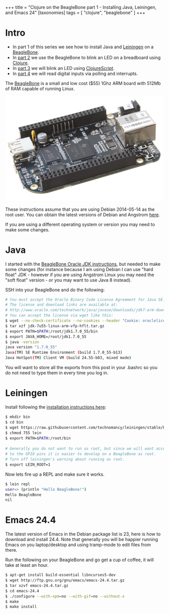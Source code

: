 +++
title = "Clojure on the BeagleBone part 1 - Installing Java, Leiningen, and Emacs 24"
[taxonomies]
tags = [ "clojure", "beaglebone" ]
+++


# Intro
- In part 1 of this series we see how to install Java and [Leiningen](https://github.com/technomancy/leiningen) on a [BeagleBone](https://beagleboard.org/black).
- In [part 2](@/blog/2014-05-25-clojure-beaglebone-part-2-blink-led-clojure.md) we use the BeagleBone to blink an LED on a breadboard using [Clojure](https://clojure.org/).
- In [part 3](@/blog/2014-07-14-clojure-beaglebone-part-3-blink-led-clojurescript.md) we will blink an LED using [ClojureScript](https://github.com/clojure/clojurescript).
- In [part 4](@/blog/2014-10-23-clojure-beaglebone-part-4-digital-input-clojurescript.md) we will read digital inputs via polling and interrupts.

The [BeagleBone](https://beagleboard.org/black) is a small and low cost ($55) 1Ghz ARM board with 512Mb of RAM capable of running Linux.

![BeagleBone Black](/images/beagleboneblack.jpg)

These instructions assume that you are using Debian 2014-05-14 as the root user. You can obtain the latest versions of Debian and Angstrom [here](https://beagleboard.org/latest-images).

If you are using a different operating system or version you may need to make some changes.

# Java
I started with the [BeagleBone Oracle JDK instructions](https://beagleboard.org/project/java/), but needed to make some changes (for instance because I am using Debian I can use "hard float" JDK - however if you are using Angstrom Linux you may need the "soft float" version - or you may want to use Java 8 instead).

SSH into your BeagleBone and do the following:

```bash
# You must accept the Oracle Binary Code License Agreement for Java SE.
# The license and download links are available at:
# http://www.oracle.com/technetwork/java/javase/downloads/jdk7-arm-downloads-2187468.html
# You can accept the license via wget like this:
$ wget --no-check-certificate --no-cookies --header "Cookie: oraclelicense=accept-securebackup-cookie" http://download.oracle.com/otn-pub/java/jdk/7u55-b13/jdk-7u55-linux-arm-vfp-hflt.tar.gz
$ tar xzf jdk-7u55-linux-arm-vfp-hflt.tar.gz
$ export PATH=$PATH:/root/jdk1.7.0_55/bin
$ export JAVA_HOME=/root/jdk1.7.0_55
$ java -version
java version "1.7.0_55"
Java(TM) SE Runtime Environment (build 1.7.0_55-b13)
Java HotSpot(TM) Client VM (build 24.55-b03, mixed mode)
```

You will want to store all the exports from this post in your .bashrc so you do not need to type them in every time you log in.

# Leiningen
Install following the [installation instructions here](https://github.com/technomancy/leiningen):

```bash
$ mkdir bin
$ cd bin
$ wget https://raw.githubusercontent.com/technomancy/leiningen/stable/bin/lein
$ chmod 755 lein
$ export PATH=$PATH:/root/bin

# Generally you do not want to run as root, but since we will want access
# to the GPIO pins it is easier to develop on a BeagleBone as root.
# Turn off leiningen's warning about running as root.
$ export LEIN_ROOT=1
```

Now lets fire up a REPL and make sure it works.

```bash
$ lein repl
user=> (println "Hello BeagleBone!")
Hello BeagleBone
nil
```


# Emacs 24.4

The latest version of Emacs in the Debian package list is 23, here is how to download and install 24.4. Note that generally you will be happier running Emacs on you laptop/desktop and using tramp-mode to edit files from there.

Run the following on your BeagleBone and go get a cup of coffee, it will take at least an hour.

```bash
$ apt-get install build-essential libncurses5-dev
$ wget http://ftp.gnu.org/gnu/emacs/emacs-24.4.tar.gz
$ tar xzvf emacs-24.4.tar.gz
$ cd emacs-24.4
$ ./configure --with-xpm=no --with-gif=no --without-x
$ make
$ make install
```



